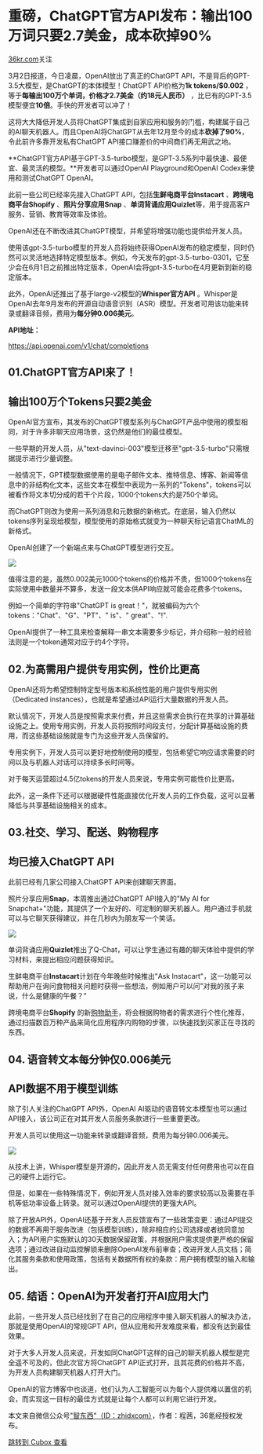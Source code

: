 重磅，ChatGPT官方API发布：输出100万词只要2.7美金，成本砍掉90%
========================================

[36kr.com](https://36kr.com/p/2153710962839814?channel=copy_url)关注

3月2日报道，今日凌晨，OpenAI放出了真正的ChatGPT API，不是背后的GPT-3.5大模型，是ChatGPT的本体模型！ChatGPT API价格为**1k tokens/$0.002** ，等于**每输出100万个单词，价格才2.7美金（约18元人民币）** ，比已有的GPT-3.5模型便宜**10倍**。手快的开发者可以冲了！

这将大大降低开发人员将ChatGPT集成到自家应用和服务的门槛，构建属于自己的AI聊天机器人。而且OpenAI将ChatGPT从去年12月至今的成本**砍掉了90%**，令此前许多靠开发私有ChatGPT API接口赚差价的中间商们再无用武之地。

**ChatGPT官方API基于GPT-3.5-turbo模型，是GPT-3.5系列中最快速、最便宜、最灵活的模型。**开发者可以通过OpenAI Playground和OpenAI Codex来使用和测试ChatGPT OpenAI。

此前一些公司已经率先接入ChatGPT API，包括**生鲜电商平台Instacart** 、**跨境电商平台Shopify** 、**照片分享应用Snap** 、**单词背诵应用Quizlet**等，用于提高客户服务、营销、教育等效率及体验。

OpenAI还在不断改进其ChatGPT模型，并希望将增强功能也提供给开发人员。

使用该gpt-3.5-turbo模型的开发人员将始终获得OpenAI发布的稳定模型，同时仍然可以灵活地选择特定模型版本。例如，今天发布的gpt-3.5-turbo-0301，它至少会在6月1日之前推出特定版本，OpenAI会将gpt-3.5-turbo在4月更新到新的稳定版本。

此外，OpenAI还推出了基于large-v2模型的**Whisper官方API** 。Whisper是OpenAI去年9月发布的开源自动语音识别（ASR）模型。开发者可用该功能来转录或翻译音频，费用为**每分钟0.006美元**。

**API地址：**

https://api.openai.com/v1/chat/completions

**01.ChatGPT官方API来了！**
----------------------

**输出100万个Tokens只要2美金**
----------------------

OpenAI官方宣布，其发布的ChatGPT模型系列与ChatGPT产品中使用的模型相同，对于许多非聊天应用场景，这仍然是他们的最佳模型。

一些早期的开发人员，从"text-davinci-003"模型迁移至"gpt-3.5-turbo"只需根据提示进行少量调整。

一般情况下，GPT模型数据使用的是电子邮件文本、推特信息、博客、新闻等信息中的非结构化文本，这些文本在模型中表现为一系列的"Tokens"，tokens可以被看作将文本切分成的若干个片段，1000个tokens大约是750个单词。

而ChatGPT则改为使用一系列消息和元数据的新格式。在底层，输入仍然以tokens序列呈现给模型，模型使用的原始格式就变为一种聊天标记语言ChatML的新格式。

OpenAI创建了一个新端点来与ChatGPT模型进行交互。

![](https://image.cubox.pro/article/2023030214052377969/13294.jpg?imageMogr2/quality/90/ignore-error/1)

值得注意的是，虽然0.002美元1000个tokens的价格并不贵，但1000个tokens在实际使用中数量并不算多，发送一段文本供API响应就可能会花费多个tokens。

例如一个简单的字符串"ChatGPT is great！"，就被编码为六个tokens："Chat"、"G"、"PT"、" is"、" great"、"!".

OpenAI提供了一种工具来检查解释一串文本需要多少标记，并介绍称一般的经验法则是一个token通常对应于约4个字符。

**02.为高需用户提供专用实例，性价比更高**
------------------------

OpenAI还将为希望控制特定型号版本和系统性能的用户提供专用实例（Dedicated instances），也就是希望通过API运行大量数据的开发人员。

默认情况下，开发人员是按照需求来付费，并且这些需求会执行在共享的计算基础设施之上。使用专用实例，开发人员将按照时间段支付，分配计算基础设施的费用，而这些基础设施就是专门为这些开发人员保留的。

专用实例下，开发人员可以更好地控制使用的模型，包括希望它响应请求需要的时间以及与机器人对话可以持续多长时间等。

对于每天运营超过4.5亿tokens的开发人员来说，专用实例可能性价比更高。

此外，这一条件下还可以根据硬件性能直接优化开发人员的工作负载，这可以显著降低与共享基础设施相关的成本。

**03.社交、学习、配送、购物程序**
--------------------

**均已接入ChatGPT API**
-------------------

此前已经有几家公司接入ChatGPT API来创建聊天界面。

照片分享应用**Snap**，本周推出通过ChatGPT API接入的"My AI for Snapchat+"功能，其提供了一个友好的、可定制的聊天机器人。用户通过手机就可以与它聊天获得建议，并在几秒内为朋友写一个笑话。

![](https://image.cubox.pro/article/2023030214052365864/73122.jpg?imageMogr2/quality/90/ignore-error/1)

单词背诵应用**Quizlet**推出了Q-Chat，可以让学生通过有趣的聊天体验中提供的学习材料，来提出相应问题获得知识。

生鲜电商平台**Instacart**计划在今年晚些时候推出"Ask Instacart"，这一功能可以帮助用户在询问食物相关问题时获得一些想法，例如用户可以问"对我的孩子来说，什么是健康的午餐？"

跨境电商平台**Shopify** 的新[购物助手](https://36kr.com/project/2144491748787458)，将会根据购物者的需求进行个性化推荐，通过扫描数百万种产品来简化应用程序内购物的步骤，以快速找到买家正在寻找的东西。

**04. 语音转文本每分钟仅0.006美元**
------------------------

**API数据不用于模型训练**
----------------

除了引人关注的ChatGPT API外，OpenAI AI驱动的语音转文本模型也可以通过API接入，该公司正在对其开发人员服务条款进行一些重要更改。

开发人员可以使用这一功能来转录或翻译音频，费用为每分钟0.006美元。

![](https://image.cubox.pro/article/2023030214052348377/76744.jpg?imageMogr2/quality/90/ignore-error/1)

从技术上讲，Whisper模型是开源的，因此开发人员无需支付任何费用也可以在自己的硬件上运行它。

但是，如果在一些特殊情况下，例如开发人员对接入效率的要求较高以及需要在手机等低功率设备上转录。就可以通过OpenAI提供的更强大API。

除了开放API外，OpenAI还基于开发人员反馈宣布了一些政策变更：通过API提交的数据不再用于服务改进（包括模型训练），除非相应的公司选择或者统同意加入；为API用户实施默认的30天数据保留政策，并根据用户需求提供更严格的保留选项；通过改进自动监控解锁来删除OpenAI发布前审查；改进开发人员文档；简化其服务条款和使用政策，包括有关数据所有权的条款：用户拥有模型的输入和输出。

**05. 结语：OpenAI为开发者打开AI应用大门**
-----------------------------

此前，一些开发人员已经找到了在自己的应用程序中接入聊天机器人的解决办法，那就是使用OpenAI的常规GPT API，但从应用和开发难度来看，都没有达到最佳效果。

对于大多人开发人员来说，开发如同ChatGPT这样的自己的聊天机器人模型是完全遥不可及的，但此次官方将ChatGPT API正式打开，且其花费的价格并不高，为开发人员构建聊天机器人打开大门。

OpenAI的官方博客中也谈道，他们认为人工智能可以为每个人提供难以置信的机会，而实现这一目标的最佳方式就是让每个人都可以利用它进行开发。

本文来自微信公众号["智东西"（ID：zhidxcom）](http://mp.weixin.qq.com/s?__biz=MzA4MTQ4NjQzMw==&mid=2652757571&idx=1&sn=f40e299a2b08e8513bb3bbb89921926b&chksm=847d494db30ac05bf31242dc07e4142b5b980875ceeb35c6a35e4a5cb7ee0f4551a0adcd2681#rd)，作者：程茜，36氪经授权发布。

[跳转到 Cubox 查看](https://cubox.pro/my/card?id=7030851074877555614)
